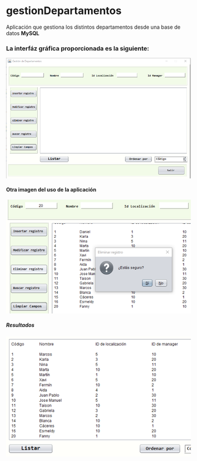 # gestionDepartamentos
Aplicación que gestiona los distintos departamentos desde una base de datos **MySQL**

### La interfáz gráfica proporcionada es la siguiente:

![alt text](./archivos/img/04.png)

#### Otra imagen del uso de la aplicación

![alt text](./archivos/img/07.png)

##### Resultados
![alt text](./archivos/img/11.png)
